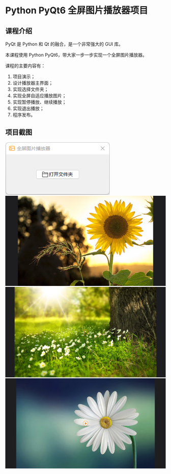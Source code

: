 # Python PyQt6 全屏图片播放器项目

## 课程介绍

PyQt 是 Python 和 Qt 的融合，是一个非常强大的 GUI 库。

本课程使用 Python PyQt6，带大家一步一步实现一个全屏图片播放器。

课程的主要内容有：

1. 项目演示；
2. 设计播放器主界面；
3. 实现选择文件夹；
4. 实现全屏自适应播放图片；
5. 实现暂停播放、继续播放；
6. 实现退出播放；
7. 程序发布。

## 项目截图

![项目截图1](项目截图/项目截图1.png)
![项目截图2](项目截图/项目截图2.png)
![项目截图3](项目截图/项目截图3.png)
![项目截图4](项目截图/项目截图4.png)









